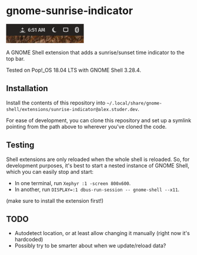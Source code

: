# gnome-sunrise-indicator
![Screenshot](./screenshot.png)

A GNOME Shell extension that adds a sunrise/sunset time indicator to the top bar.

Tested on Pop!_OS 18.04 LTS with GNOME Shell 3.28.4.

## Installation
Install the contents of this repository into `~/.local/share/gnome-shell/extensions/sunrise-indicator@alex.studer.dev`.

For ease of development, you can clone this repository and set up a symlink pointing from the path above to wherever you've cloned the code.

## Testing
Shell extensions are only reloaded when the whole shell is reloaded. So, for development purposes, it's best to start a nested instance of GNOME Shell, which you can easily stop and start:
* In one terminal, run `Xephyr :1 -screen 800x600`.
* In another, run `DISPLAY=:1 dbus-run-session -- gnome-shell --x11`.

(make sure to install the extension first!)

## TODO
* Autodetect location, or at least allow changing it manually (right now it's hardcoded)
* Possibly try to be smarter about when we update/reload data?